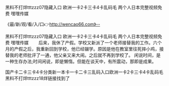 黑料不打烊tttzzz07隐藏入口
欧洲一卡2卡三卡4卡乱码毛
两个人日本完整视频免费
嘿嘿传媒


《最/新/观/看/入/口👉http://wencao66.com》--

黑料不打烊tttzzz07隐藏入口
欧洲一卡2卡三卡4卡乱码毛
两个人日本完整视频免费
嘿嘿传媒
　　后来，我休了产假。学校又新派了一个老师接替我的工作。六个月的产假之后，我重新回到学校，他已经辍学。原因是他在教室里往死摔小鸡，接替我的老师批评了一通，他父亲又来大闹。之后就不再到学校了。
闲说时间，是一种生存办法;时间闲说，即是懒惰。但能在谈天中，有所震动，那即是成果。





国产卡二卡三卡4卡分类新一本卡一卡二卡三乱码入口欧洲一卡2卡三卡4卡乱码毛黑料不打烊tttzzz18烊链接找到了
